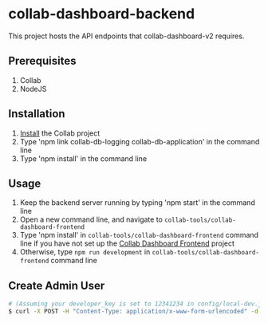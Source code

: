 # collab-dashboard-backend

This project hosts the API endpoints that collab-dashboard-v2 requires.

## Prerequisites
1. Collab
2. NodeJS

## Installation
1. [Install](https://github.com/collab-tools/collab/wiki/Set-Up-Developer-Environment) the Collab project
2. Type 'npm link collab-db-logging collab-db-application' in the command line
3. Type 'npm install' in the command line

## Usage
1. Keep the backend server running by typing 'npm start' in the command line
2. Open a new command line, and navigate to `collab-tools/collab-dashboard-frontend`
3. Type 'npm install' in `collab-tools/collab-dashboard-frontend` command line if you have not set up the [Collab Dashboard Frontend](https://github.com/collab-tools/collab-dashboard-frontend) project
4. Otherwise, type `npm run development` in `collab-tools/collab-dashboard-frontend` command line

## Create Admin User
```bash
# (Assuming your developer_key is set to 12341234 in config/local-dev.json)
$ curl -X POST -H "Content-Type: application/x-www-form-urlencoded" -d 'devKey=12341234&username=admin&password=admin&name=admin&isAdmin=1' "http://localhost:3001/api/admin"
```
